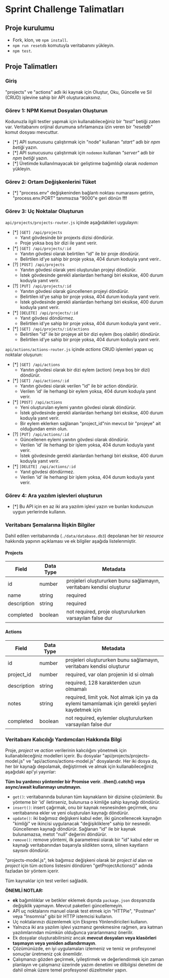 # Sprint Challenge Talimatları

## Proje kurulumu

- Fork, klon, ve `npm install`.
- `npm run resetdb` komutuyla veritabanını yükleyin.
- `npm test`.

## Proje Talimatlerı

### Giriş

"projects" ve "actions" adlı iki kaynak için Oluştur, Oku, Güncelle ve Sil (CRUD) işlevine sahip bir API oluşturacaksınız.

### Görev 1: NPM Komut Dosyaları Oluşturun

Kodunuzla ilgili testler yapmak için kullanabileceğiniz bir _"test"_ betiği zaten var.
Veritabanını orijinal durumuna sıfırlamanıza izin veren bir _"resetdb"_ komut dosyası mevcuttur.

- [*] API sunucusunu çalıştırmak için "node" kullanan _"start"_ adlı bir _npm betiği_ yazın.
- [*] API sunucusunu çalıştırmak için `nodemon` kullanan _"server"_ adlı bir _npm betiği_ yazın.
- [*] Üretimde kullanılmayacak bir geliştirme bağımlılığı olarak _nodemon_ yükleyin.

### Görev 2: Ortam Değişkenlerini Tüket

- [*] "process.env" değişkeninden bağlantı noktası numarasını getirin, "process.env.PORT" tanımsızsa "9000"e geri dönün **!!!**

### Görev 3: Uç Noktalar Oluşturun

`api/projects/projects-router.js` içinde aşağıdakileri uygulayın:

- [*] `[GET] /api/projects`
  - Yanıt gövdesinde bir projexts dizisi döndürür.
  - Proje yoksa boş bir dizi ile yanıt verir.
- [*] `[GET] /api/projects/:id`
  - Yanıtın gövdesi olarak belirtilen "id" ile bir proje döndürür.
  - Belirtilen id'ye sahip bir proje yoksa, 404 durum koduyla yanıt verir..
- [?] `[POST] /api/projects`
  - Yanıtın gövdesi olarak yeni oluşturulan projeyi döndürür.
  - İstek gövdesinde gerekli alanlardan herhangi biri eksikse, 400 durum koduyla yanıt verir.
- [?] `[PUT] /api/projects/:id`
  - Yanıtın gövdesi olarak güncellenen projeyi döndürür.
  - Belirtilen id'ye sahip bir proje yoksa, 404 durum koduyla yanıt verir.
  - İstek gövdesinde gerekli alanlardan herhangi biri eksikse, 400 durum koduyla yanıt verir.
- [*] `[DELETE] /api/projects/:id`
  - Yanıt gövdesi döndürmez.
  - Belirtilen id'ye sahip bir proje yoksa, 404 durum koduyla yanıt verir..
- [*] `[GET] /api/projects/:id/actions`
  - Belirtilen "id" ile bir projeye ait bir dizi eylem (boş olabilir) döndürür.
  - Belirtilen id'ye sahip bir proje yoksa, 404 durum koduyla yanıt verir.

`api/actions/actions-router.js` içinde  _actions_ CRUD işlemleri yapan uç noktalar oluşurun:

- [*] `[GET] /api/actions`
  - Yanıtın gövdesi olarak bir dizi eylem (action) (veya boş bir dizi) döndürür.
- [*] `[GET] /api/actions/:id`
  - Yanıtın gövdesi olarak verilen "id" ile bir action döndürür.
  - Verilen 'id' ile herhangi bir eylem yoksa, 404 durum koduyla yanıt verir.
- [*] `[POST] /api/actions`
  - Yeni oluşturulan eylemi yanıtın gövdesi olarak döndürür.
  - İstek gövdesinde gerekli alanlardan herhangi biri eksikse, 400 durum koduyla yanıt verir.
  - Bir eylem eklerken sağlanan "project_id"nin mevcut bir "projeye" ait olduğundan emin olun.
- [?] `[PUT] /api/actions/:id`
  - Güncellenen eylemi yanıtın gövdesi olarak döndürür.
  - Verilen 'id' ile herhangi bir işlem yoksa, 404 durum koduyla yanıt verir.
  - İstek gövdesinde gerekli alanlardan herhangi biri eksikse, 400 durum koduyla yanıt verir.
- [*] `[DELETE] /api/actions/:id`
  - Yanıt gövdesi döndürmez.
  - Verilen 'id' ile herhangi bir işlem yoksa, 404 durum koduyla yanıt verir.

### Görev 4: Ara yazılım işlevleri oluşturun

- [*] Bu API için en az iki ara yazılım işlevi yazın ve bunları kodunuzun uygun yerlerinde kullanın.

### Veritabanı Şemalarına İlişkin Bilgiler

Dahil edilen veritabanında (`./data/database.db3`) depolanan her bir _resource_ hakkında yapının açıklaması ve ek bilgiler aşağıda listelenmiştir.

#### Projects

| Field       | Data Type | Metadata                                                                    |
| ----------- | --------- | --------------------------------------------------------------------------- |
| id          | number    | projeleri oluştururken bunu sağlamayın, veritabanı kendisi oluşturur        |
| name        | string    | required                                                                    |
| description | string    | required                                                                    |
| completed   | boolean   | not required, proje oluşturulurken varsayılan false dur                     |

#### Actions

| Field       | Data Type | Metadata                                                                                         |
| ----------- | --------- | ------------------------------------------------------------------------------------------------ |
| id          | number    | projeleri oluştururken bunu sağlamayın, veritabanı kendisi oluşturur                             |
| project_id  | number    | required, var olan projenin id si olmalı                                                         |
| description | string    | required, 128 karakterden uzun olmamalı                                                          |
| notes       | string    | required, limit yok. Not almak için ya da eylemi tamamlamak için gerekli şeyleri kaydetmek için  |
| completed   | boolean   | not required, eylemler oluşturulurken varsayılan false dur                                       |

### Veritabanı Kalıcılığı Yardımcıları Hakkında Bilgi

Proje, _project_ ve _action_ verilerinin kalıcılığını yönetmek için kullanabileceğiniz modelleri içerir.
Bu dosyalar "api/projects/projects-model.js" ve "api/actions/actions-model.js" dosyalarıdır.
Her iki dosya da, her bir kaynağı depolamak, değiştirmek ve almak için kullanabileceğiniz aşağıdaki api'yi yayınlar:

**Tüm bu yardımcı yöntemler bir Promise verir. .then().catch() veya async/await kullanmayı unutmayın.**

- `get()`: veritabanında bulunan tüm kaynakların bir dizisine çözümlenir. Bu yönteme bir 'id' iletirseniz, bulunursa o kimliğe sahip kaynağı döndürür.
- `insert()`: insert çağırmak, onu bir kaynak nesnesinden geçirmek, onu veritabanına ekler ve yeni oluşturulan kaynağı döndürür.
- `update()`: iki bağımsız değişkeni kabul eder, ilki güncellenecek kaynağın "kimliği" ve ikincisi uygulanacak "değişikliklere" sahip bir nesnedir. Güncellenen kaynağı döndürür. Sağlanan "id" ile bir kaynak bulunamazsa, metot "null" değerini döndürür.
- `remove()`: remove yöntemi, ilk parametresi olarak bir "id" kabul eder ve kaynağı veritabanından başarıyla sildikten sonra, silinen kayıtların sayısını döndürür.

"projects-model.js", tek bağımsız değişkeni olarak bir _project id_ alan ve _project_ için tüm _actions_ listesini döndüren "getProjectActions()" adında fazladan bir yöntem içerir.

Tüm kaynaklar için test verileri sağladık.

**ÖNEMLİ NOTLAR:**

- **ek** bağımlılıklar ve betikler eklemek dışında `package.json` dosyanızda değişiklik yapmayın. Mevcut paketleri güncellemeyin.
- API uç noktalarını manuel olarak test etmek için "HTTPie", "Postman" veya "Insomnia" gibi bir HTTP istemcisi kullanın.
- Uç noktalarınızı düzenlemek için Ekspres Yönlendiricileri kullanın.
- Yalnızca iki ara yazılım işlevi yazmanız gerekmesine rağmen, ara katman yazılımlarından mümkün olduğunca yararlanmanız önerilir.
- Ek dosyalar oluşturabilirsiniz ancak **mevcut dosyaları veya klasörleri taşımayın veya yeniden adlandırmayın**.
- Çözümünüzde, en iyi uygulamaları izlemeniz ve temiz ve profesyonel sonuçlar üretmeniz çok önemlidir.
- Çalışmanızı gözden geçirmek, iyileştirmek ve değerlendirmek için zaman planlayın ve çalışmanız üzerinde yazım denetimi ve dilbilgisi denetimi de dahil olmak üzere temel profesyonel düzeltmeler yapın.
